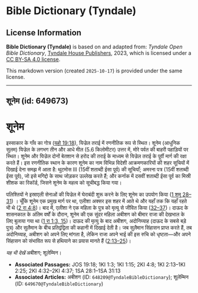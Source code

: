 # Bible Dictionary (Tyndale)

## License Information

**Bible Dictionary (Tyndale)** is based on and adapted from: _Tyndale Open Bible Dictionary_, [Tyndale House Publishers](https://tyndaleopenresources.com/), 2023, which is licensed under a [CC BY-SA 4.0 license](https://creativecommons.org/licenses/by-sa/4.0/legalcode.en).

This markdown version (created `2025-10-17`) is provided under the same license.



--------------------------------

## शूनेम (id: 649673)

शूनेम
=====

इस्साकार के गाँव का गोत्र ([यहो 19:18](https://ref.ly/Josh19:18)), यिज्रेल तराई में रणनीतिक रूप से स्थित। शूनेम (आधुनिक सुलम) यिज्रेल के लगभग तीन और आधे मील (5\.6 किलोमीटर) उत्तर में, मोरे पर्वत की बाहरी पहाड़ियों पर स्थित। शूनेम और यिज्रेल दोनों बेतशान से हरोद की तराई के माध्यम से यिज्रेल तराई के पूर्वी मार्ग की रक्षा करते हैं। इस रणनीतिक स्थान के कारण शूनेम का नाम विभिन्न विदेशी आक्रमणकारियों की शहर सूचियों में दिखाई देना समझ में आता है: थुटमोस III (15वीं शताब्दी ईसा पूर्व) की सूचियाँ; अमरना पत्र (15वीं शताब्दी ईसा पूर्व), जो इसे मगिद्दो के साथ जोड़कर उल्लेख करते हैं; और कर्नाक में दसवीं शताब्दी ईसा पूर्व का मिस्री शीशक का रिकॉर्ड, जिसने शूनेम के महत्व को सूचीबद्ध किया गया।

पलिश्तियों ने इस्राएली सेनाओं की यिज्रेल में घेराबंदी शुरू करने के लिए शूनेम का उपयोग किया ([1 शमू 28–31](https://ref.ly/1Sam28:1-1Sam31:13)) । चूँकि शूनेम एक प्रमुख मार्ग पर था, एलीशा अक्सर इस शहर में आते थे और यहाँ तक कि यहाँ रहते भी थे ([2 रा 4:8](https://ref.ly/2Kgs4:8))। बाद में, एलीशा ने एक महिला के पुत्र को मृत्यु से जीवित किया ([32–37](https://ref.ly/2Kgs4:32-2Kgs4:37))। दाऊद के शासनकाल के अंतिम वर्षों के दौरान, शूनेम की एक सुंदर महिला अबीशग को बीमार राजा की देखभाल के लिए बुलाया गया था ([1 रा 1:3, 15](https://ref.ly/1Kgs1:3,1Kgs1:15))। दाऊद की मृत्यु के बाद अबीशग, अदोनिय्याह (दाऊद के सबसे बड़े पुत्र) और सुलैमान के बीच प्रतिद्वंद्विता की कहानी में दिखाई देती है। जब सुलैमान सिंहासन प्राप्त करते हैं, तब अदोनिय्याह, अबीशग को अपने लिए मांगता है, लेकिन राजा अपने भाई की इस रुचि को धृष्टता—और अपने सिंहासन को संभावित रूप से हथियाने का प्रयास मानते हैं ([2:13–25](https://ref.ly/1Kgs2:13-1Kgs2:25))।

*यह भी देखें* अबीशग; शूलेम्मिन।

* **Associated Passages:** JOS 19:18; 1KI 1:3; 1KI 1:15; 2KI 4:8; 1KI 2:13–1KI 2:25; 2KI 4:32–2KI 4:37; 1SA 28:1–1SA 31:13
* **Associated Articles:** अबीशग (ID: `648209@TyndaleBibleDictionary`); शूलेम्मिन (ID: `649670@TyndaleBibleDictionary`)

